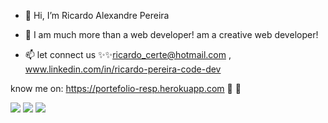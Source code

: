 - 👋 Hi, I’m Ricardo Alexandre Pereira
- 👀 I am much more than a web developer! am a creative web developer!


- 📫 let connect us ✨✨ricardo_certe@hotmail.com , www.linkedin.com/in/ricardo-pereira-code-dev

know me on:   https://portefolio-resp.herokuapp.com   👀 👀



![](https://img.shields.io/badge/OS-Windows-informational?style=flat&logo=Windows&logoColor=white&color=0078D6) 
![](https://img.shields.io/badge/OS-MacOS-informational?style=flat&logo=APPLE&logoColor=white&color=ff6600) 
![](https://img.shields.io/badge/OS-Linux-informational?style=flat&logo=Linux&logoColor=white&color=darkred) 
